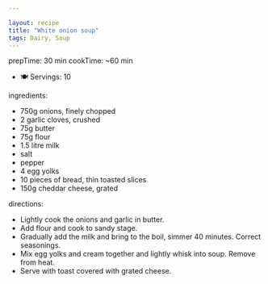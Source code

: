 ```yaml
---

layout: recipe
title: "White onion soup"
tags: Dairy, Soup
---
```


prepTime: 30 min
cookTime: ~60 min
- 🍽️ Servings: 10

ingredients:
- 750g onions, finely chopped
- 2 garlic cloves, crushed
- 75g butter
- 75g flour
- 1.5 litre milk
- salt
- pepper
- 4 egg yolks
- 10 pieces of bread, thin toasted slices
- 150g cheddar cheese, grated

directions:
- Lightly cook the onions and garlic in butter.
- Add flour and cook to sandy stage.
- Gradually add the milk and bring to the boil, simmer 40 minutes. Correct seasonings.
- Mix egg yolks and cream together and lightly whisk into soup. Remove from heat.
- Serve with toast covered with grated cheese.
